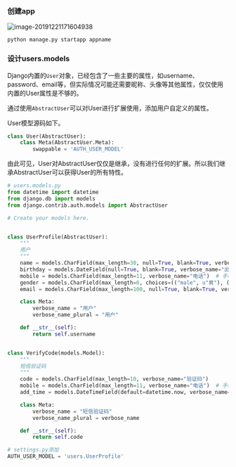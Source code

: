 ### 创建app

![image-20191221171604938](C:\Users\fjllo\AppData\Roaming\Typora\typora-user-images\image-20191221171604938.png)

```
python manage.py startapp appname
```

### 设计users.models

Django内置的`User`对象，已经包含了一些主要的属性，如username、password、email等，但实际情况可能还需要昵称、头像等其他属性，仅仅使用内置的User属性是不够的。

通过使用`AbstractUser`可以对User进行扩展使用，添加用户自定义的属性。

User模型源码如下。

```python
class User(AbstractUser):
    class Meta(AbstractUser.Meta):
        swappable = 'AUTH_USER_MODEL'
```


由此可见，User对AbstractUser仅仅是继承，没有进行任何的扩展。所以我们继承AbstractUser可以获得User的所有特性。

```python
# users.models.py
from datetime import datetime
from django.db import models
from django.contrib.auth.models import AbstractUser

# Create your models here.


class UserProfile(AbstractUser):
    """
    用户
    """
    name = models.CharField(max_length=30, null=True, blank=True, verbose_name="姓名")  # 姓名
    birthday = models.DateField(null=True, blank=True, verbose_name="出生年月")  # 生日
    mobile = models.CharField(max_length=11, verbose_name="电话")  # 手机号
    gender = models.CharField(max_length=6, choices=(("male", u"男"), ("female", u"女")), default="female", verbose_name="性别")  # 性别
    email = models.CharField(max_length=100, null=True, blank=True, verbose_name="邮箱")  # 邮箱

    class Meta:
        verbose_name = "用户"
        verbose_name_plural = "用户"

    def __str__(self):
        return self.username


class VerifyCode(models.Model):
    """
    短信验证码
    """
    code = models.CharField(max_length=10, verbose_name="验证码")
    mobile = models.CharField(max_length=11, verbose_name="电话")  # 手机号
    add_time = models.DateTimeField(default=datetime.now, verbose_name="添加时间")

    class Meta:
        verbose_name = "短信验证码"
        verbose_name_plural = verbose_name

    def __str__(self):
        return self.code
```

```python
# settings.py添加
AUTH_USER_MODEL = 'users.UserProfile'
```

